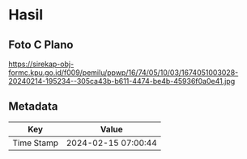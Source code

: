 # Hasil

## Foto C Plano

https://sirekap-obj-formc.kpu.go.id/f009/pemilu/ppwp/16/74/05/10/03/1674051003028-20240214-195234--305ca43b-b611-4474-be4b-45936f0a0e41.jpg


## Metadata

| Key        | Value               |
| ---------- | ------------------- |
| Time Stamp | 2024-02-15 07:00:44 |



